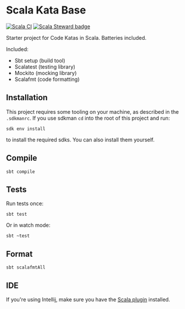 # Scala Kata Base

[![Scala CI](https://github.com/rstraub/scala-kata-base/actions/workflows/scala.yml/badge.svg)](https://github.com/rstraub/scala-kata-base/actions/workflows/scala.yml)
[![Scala Steward badge](https://img.shields.io/badge/Scala_Steward-helping-blue.svg?style=flat&logo=data:image/png;base64,iVBORw0KGgoAAAANSUhEUgAAAA4AAAAQCAMAAAARSr4IAAAAVFBMVEUAAACHjojlOy5NWlrKzcYRKjGFjIbp293YycuLa3pYY2LSqql4f3pCUFTgSjNodYRmcXUsPD/NTTbjRS+2jomhgnzNc223cGvZS0HaSD0XLjbaSjElhIr+AAAAAXRSTlMAQObYZgAAAHlJREFUCNdNyosOwyAIhWHAQS1Vt7a77/3fcxxdmv0xwmckutAR1nkm4ggbyEcg/wWmlGLDAA3oL50xi6fk5ffZ3E2E3QfZDCcCN2YtbEWZt+Drc6u6rlqv7Uk0LdKqqr5rk2UCRXOk0vmQKGfc94nOJyQjouF9H/wCc9gECEYfONoAAAAASUVORK5CYII=)](https://scala-steward.org)

Starter project for Code Katas in Scala. Batteries included.

Included:

* Sbt setup (build tool)
* Scalatest (testing library)
* Mockito (mocking library)
* Scalafmt (code formatting)

## Installation

This project requires some tooling on your machine, as described in the `.sdkmanrc`. If you use sdkman `cd` into the
root of this project and run:

```shell
sdk env install
```

to install the required sdks. You can also install them yourself.

## Compile

```shell
sbt compile
```

## Tests

Run tests once:

```shell
sbt test
```

Or in watch mode:

```shell
sbt ~test
```

## Format

```shell
sbt scalafmtAll
```

## IDE

If you're using Intellij, make sure you have the [Scala plugin](https://plugins.jetbrains.com/plugin/1347-scala)
installed.
